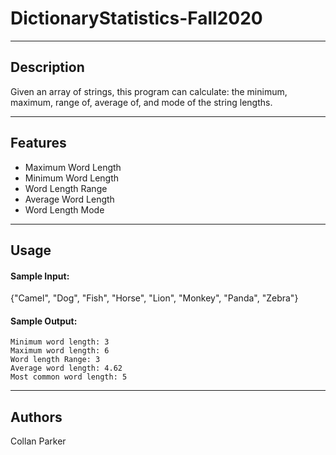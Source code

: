 # DictionaryStatistics-Fall2020
---
## Description
<p> 
Given an array of strings, this program can calculate: the minimum, maximum, range of, average of, and mode of the string lengths.

---
## Features
- Maximum Word Length
- Minimum Word Length
- Word Length Range
- Average Word Length
- Word Length Mode
---
## Usage
#### Sample Input:
{"Camel", "Dog", "Fish", "Horse", "Lion", "Monkey", "Panda", "Zebra"}
#### Sample Output:
```
Minimum word length: 3
Maximum word length: 6
Word length Range: 3
Average word length: 4.62
Most common word length: 5
```
---
## Authors
Collan Parker
